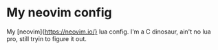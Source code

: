 # My neovim config

My [neovim]{https://neovim.io/} lua config. I'm a C dinosaur, ain't no lua pro, still tryin to figure it out.
